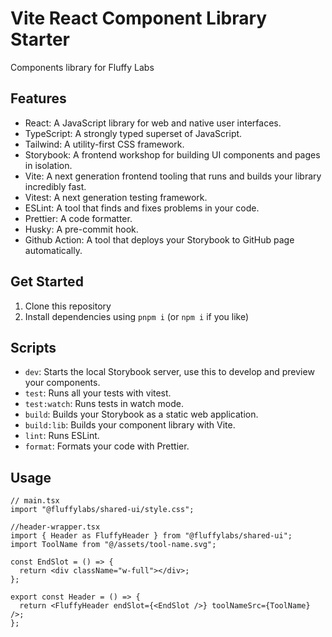 # Vite React Component Library Starter

Components library for Fluffy Labs

## Features

- React: A JavaScript library for web and native user interfaces.
- TypeScript: A strongly typed superset of JavaScript.
- Tailwind: A utility-first CSS framework.
- Storybook: A frontend workshop for building UI components and pages in isolation.
- Vite: A next generation frontend tooling that runs and builds your library incredibly fast.
- Vitest: A next generation testing framework.
- ESLint: A tool that finds and fixes problems in your code.
- Prettier: A code formatter.
- Husky: A pre-commit hook.
- Github Action: A tool that deploys your Storybook to GitHub page automatically.

## Get Started

1. Clone this repository
2. Install dependencies using `pnpm i` (or `npm i` if you like)

## Scripts

- `dev`: Starts the local Storybook server, use this to develop and preview your components.
- `test`: Runs all your tests with vitest.
- `test:watch`: Runs tests in watch mode.
- `build`: Builds your Storybook as a static web application.
- `build:lib`: Builds your component library with Vite.
- `lint`: Runs ESLint.
- `format`: Formats your code with Prettier.


## Usage

```
// main.tsx
import "@fluffylabs/shared-ui/style.css";

//header-wrapper.tsx
import { Header as FluffyHeader } from "@fluffylabs/shared-ui";
import ToolName from "@/assets/tool-name.svg";

const EndSlot = () => {
  return <div className="w-full"></div>;
};

export const Header = () => {
  return <FluffyHeader endSlot={<EndSlot />} toolNameSrc={ToolName} />;
};
```